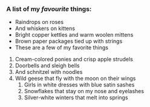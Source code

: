 ### A list of my **_favourite_** things:

- Raindrops on roses
- And whiskers on kittens
- Bright copper kettles and warm woolen mittens
- Brown paper packages tied up with strings
- These are a few of my favorite things

1. Cream-colored ponies and crisp apple strudels
2. Doorbells and sleigh bells
3. And schnitzel with noodles
4. Wild geese that fly with the moon on their wings
    1. Girls in white dresses with blue satin sashes
    2. Snowflakes that stay on my nose and eyelashes
    3. Silver-white winters that melt into springs
